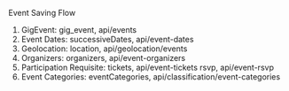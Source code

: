 Event Saving Flow

1. GigEvent: gig_event, api/events
2. Event Dates: successiveDates, api/event-dates
3. Geolocation: location, api/geolocation/events
4. Organizers: organizers, api/event-organizers
5. Participation Requisite: tickets, api/event-tickets
							rsvp, api/event-rsvp 
6. Event Categories: eventCategories, api/classification/event-categories